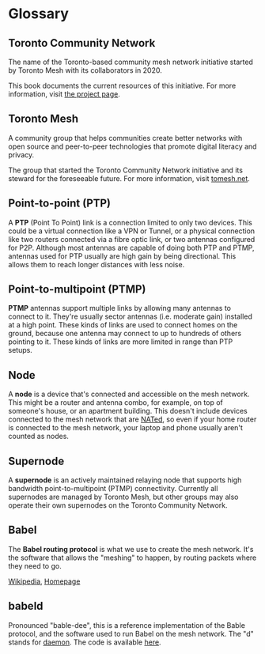 # Glossary

## Toronto Community Network

The name of the Toronto-based community mesh network initiative started by Toronto Mesh with its collaborators in 2020.

This book documents the current resources of this initiative. For more information, visit [the project page](https://github.com/tomeshnet/toronto-community-network/).

## Toronto Mesh

A community group that helps communities create better networks with open source and peer-to-peer technologies that promote digital literacy and privacy.

The group that started the Toronto Community Network initiative and its steward for the foreseeable future. For more information, visit [tomesh.net](https://tomesh.net).

## Point-to-point (PTP)

A **PTP** (Point To Point) link is a connection limited to only two devices.  This could be a virtual connection like a VPN or Tunnel, or a physical connection like two routers connected via a fibre optic link, or two antennas configured for P2P.  Although most antennas are capable of doing both PTP and PTMP,  antennas used for PTP usually are high gain by being directional.  This allows them to reach longer distances with less noise.

## Point-to-multipoint (PTMP)

**PTMP** antennas support multiple links by allowing many antennas to connect to it. They're usually sector antennas (i.e. moderate gain) installed at a high point. These kinds of links are used to connect homes on the ground, because one antenna may connect to up to hundreds of others pointing to it. These kinds of links are more limited in range than PTP setups.

## Node

A **node** is a device that's connected and accessible on the mesh network. This might be a router and antenna combo, for example, on top of someone's house, or an apartment building. This doesn't include devices connected to the mesh network that are [NATed](https://en.wikipedia.org/wiki/Network_address_translation), so even if your home router is connected to the mesh network, your laptop and phone usually aren't counted as nodes.

## Supernode

A **supernode** is an actively maintained relaying node that supports high bandwidth point-to-multipoint (PTMP) connectivity. Currently all supernodes are managed by Toronto Mesh, but other groups may also operate their own supernodes on the Toronto Community Network.

## Babel

The **Babel routing protocol** is what we use to create the mesh network. It's the software that allows the "meshing" to happen, by routing packets where they need to go.

[Wikipedia](https://en.wikipedia.org/wiki/Babel_(protocol)), [Homepage](https://www.irif.fr/~jch/software/babel/)

## babeld

Pronounced "bable-dee", this is a reference implementation of the Bable protocol, and the software used to run Babel on the mesh network. The "d" stands for [daemon](https://en.wikipedia.org/wiki/Daemon_%28computing%29). The code is available [here](https://github.com/jech/babeld).
